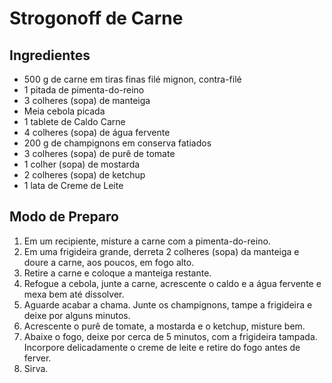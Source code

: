 # Strogonoff de Carne

## Ingredientes

- 500 g de carne em tiras finas filé mignon, contra-filé
- 1 pitada de pimenta-do-reino
- 3 colheres (sopa) de manteiga
- Meia cebola picada
- 1 tablete de Caldo Carne
- 4 colheres (sopa) de água fervente
- 200 g de champignons em conserva fatiados
- 3 colheres (sopa) de purê de tomate
- 1 colher (sopa) de mostarda
- 2 colheres (sopa) de ketchup
- 1 lata de  Creme de Leite

## Modo de Preparo

1. Em um recipiente, misture a carne com a pimenta-do-reino.
2. Em uma frigideira grande, derreta 2 colheres (sopa) da manteiga e doure a carne, aos poucos, em fogo alto.
3. Retire a carne e coloque a manteiga restante.
4. Refogue a cebola, junte a carne, acrescente o caldo e a água fervente e mexa bem até dissolver.
5. Aguarde acabar a chama. Junte os champignons, tampe a frigideira e deixe por alguns minutos.
6. Acrescente o purê de tomate, a mostarda e o ketchup, misture bem.
7. Abaixe o fogo, deixe por cerca de 5 minutos, com a frigideira tampada. Incorpore delicadamente o creme de leite e retire do fogo antes de ferver. 
8. Sirva.